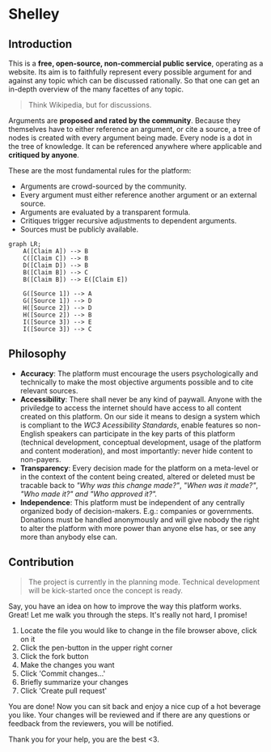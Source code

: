 # Shelley

## Introduction

This is a **free, open-source, non-commercial public service**, operating as a website. Its aim is to faithfully represent every possible argument for and against any topic which can be discussed rationally. So that one can get an in-depth overview of the many facettes of any topic.

> Think Wikipedia, but for discussions.

Arguments are **proposed and rated by the community**. Because they themselves have to either reference an argument, or cite a source, a tree of nodes is created with every argument being made. Every node is a dot in the tree of knowledge. It can be referenced anywhere where applicable and **critiqued by anyone**.

These are the most fundamental rules for the platform:

* Arguments are crowd-sourced by the community.
* Every argument must either reference another argument or an external source.
* Arguments are evaluated by a transparent formula.
* Critiques trigger recursive adjustments to dependent arguments.
* Sources must be publicly available.

```mermaid
graph LR;
    A([Claim A]) --> B
    C([Claim C]) --> B
    D([Claim D]) --> B
    B([Claim B]) --> C
    B([Claim B]) --> E([Claim E])

    G([Source 1]) --> A
    G([Source 1]) --> D
    H([Source 2]) --> D
    H([Source 2]) --> B
    I([Source 3]) --> E
    I([Source 3]) --> C
```

## Philosophy

* **Accuracy**: The platform must encourage the users psychologically and technically to make the most objective arguments possible and to cite relevant sources.
* **Accessibility**: There shall never be any kind of paywall. Anyone with the priviledge to access the internet should have access to all content created on this platform. On our side it means to design a system which is compliant to the *WC3 Acessibility Standards*, enable features so non-English speakers can participate in the key parts of this platform (technical development, conceptual development, usage of the platform and content moderation), and most importantly: never hide content to non-payers.
* **Transparency**: Every decision made for the platform on a meta-level or in the context of the content being created, altered or deleted must be tracable back to *"Why was this change made?"*, *"When was it made?"*, *"Who made it?" and "Who approved it?".*
* **Independence**: This platform must be independent of any centrally organized body of decision-makers. E.g.: companies or governments. Donations must be handled anonymously and will give nobody the right to alter the platform with more power than anyone else has, or see any more than anybody else can.

## Contribution

> The project is currently in the planning mode. Technical development will be kick-started once the concept is ready.

Say, you have an idea on how to improve the way this platform works. Great! Let me walk you through the steps. It's really not hard, I promise!

1. Locate the file you would like to change in the file browser above, click on it
2. Click the pen-button in the upper right corner
3. Click the fork button
4. Make the changes you want
5. Click 'Commit changes...'
6. Briefly summarize your changes
7. Click 'Create pull request'

You are done! Now you can sit back and enjoy a nice cup of a hot beverage you like. Your changes will be reviewed and if there are any questions or feedback from the reviewers, you will be notified.

Thank you for your help, you are the best <3.
